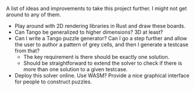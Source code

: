 A list of ideas and improvements to take this project further. I might not get around to any of them.

* Play around with 2D rendering libraries in Rust and draw these boards.
* Can Tango be generalized to higher dimensions? 3D at least?
* Can I write a Tango puzzle generator? Can I go a step further and allow the user to author a pattern of grey cells, and then I generate a testcase from that?
  * The key requirement is there should be exactly one solution.
  * Should be straightforward to extend the solver to check if there is more than one solution to a given testcase.
* Deploy this solver online. Use WASM? Provide a nice graphical interface for people to construct puzzles.